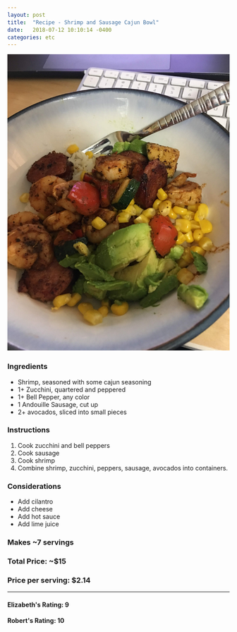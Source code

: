 ```yaml
---
layout: post
title:  "Recipe - Shrimp and Sausage Cajun Bowl"
date:   2018-07-12 10:10:14 -0400
categories: etc
---
```


![Picture](/images/recipes/shrimp-sausage-bowl.jpg)

### Ingredients
* Shrimp, seasoned with some cajun seasoning
* 1+ Zucchini, quartered and peppered
* 1+ Bell Pepper, any color
* 1 Andouille Sausage, cut up
* 2+ avocados, sliced into small pieces

### Instructions
1. Cook zucchini and bell peppers
2. Cook sausage
3. Cook shrimp
4. Combine shrimp, zucchini, peppers, sausage, avocados into containers.

### Considerations
* Add cilantro
* Add cheese
* Add hot sauce
* Add lime juice

### Makes ~7 servings
### Total Price: ~$15
### Price per serving: $2.14

----

#### Elizabeth's Rating: 9
#### Robert's Rating: 10
